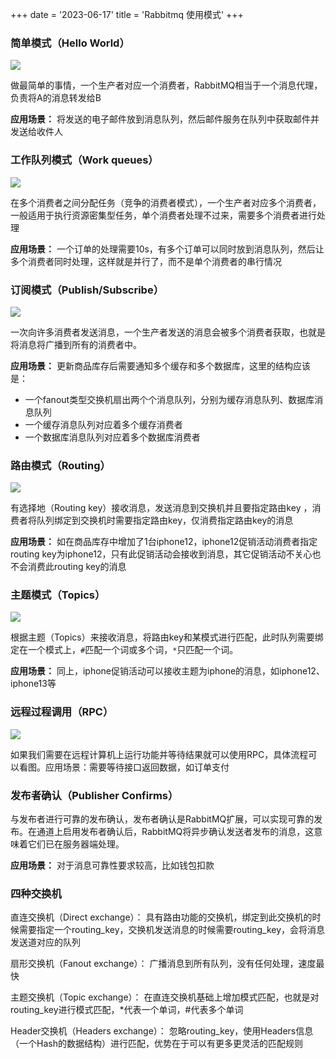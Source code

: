 +++
date = '2023-06-17'
title = 'Rabbitmq 使用模式'
+++

### **简单模式（Hello World）**

![](https://pic1.zhimg.com/80/v2-1df4e06739c7e8a2fd7e78b648be3384_1440w.webp)

做最简单的事情，一个生产者对应一个消费者，RabbitMQ相当于一个消息代理，负责将A的消息转发给B

**应用场景：** 将发送的电子邮件放到消息队列，然后邮件服务在队列中获取邮件并发送给收件人


### **工作队列模式（Work queues）**

![](https://pic2.zhimg.com/80/v2-1b0cf654cc88dd23ae1c2794f83bf5c5_1440w.webp)

在多个消费者之间分配任务（竞争的消费者模式），一个生产者对应多个消费者，一般适用于执行资源密集型任务，单个消费者处理不过来，需要多个消费者进行处理

**应用场景：** 一个订单的处理需要10s，有多个订单可以同时放到消息队列，然后让多个消费者同时处理，这样就是并行了，而不是单个消费者的串行情况

### **订阅模式（Publish/Subscribe）**

![](https://pic2.zhimg.com/80/v2-179a893ad5f473d16c510b955abdbf11_1440w.webp)

一次向许多消费者发送消息，一个生产者发送的消息会被多个消费者获取，也就是将消息将广播到所有的消费者中。

**应用场景：** 更新商品库存后需要通知多个缓存和多个数据库，这里的结构应该是：

- 一个fanout类型交换机扇出两个个消息队列，分别为缓存消息队列、数据库消息队列
- 一个缓存消息队列对应着多个缓存消费者
- 一个数据库消息队列对应着多个数据库消费者

### **路由模式（Routing）**

![](https://pic3.zhimg.com/80/v2-153b1bfa3943d4396e0902578d7e5c86_1440w.webp)

有选择地（Routing key）接收消息，发送消息到交换机并且要指定路由key ，消费者将队列绑定到交换机时需要指定路由key，仅消费指定路由key的消息

**应用场景：** 如在商品库存中增加了1台iphone12，iphone12促销活动消费者指定routing key为iphone12，只有此促销活动会接收到消息，其它促销活动不关心也不会消费此routing key的消息

### **主题模式（Topics）**

![](https://pic2.zhimg.com/80/v2-08fd278e7686b5ec8a026b5180c04b49_1440w.webp)

根据主题（Topics）来接收消息，将路由key和某模式进行匹配，此时队列需要绑定在一个模式上，`#`匹配一个词或多个词，`*`只匹配一个词。

**应用场景：** 同上，iphone促销活动可以接收主题为iphone的消息，如iphone12、iphone13等

### **远程过程调用（RPC）**

![](https://pic2.zhimg.com/80/v2-120a2104568eb8340d323499f4129611_1440w.webp)

如果我们需要在远程计算机上运行功能并等待结果就可以使用RPC，具体流程可以看图。应用场景：需要等待接口返回数据，如订单支付

### **发布者确认（Publisher Confirms）**

与发布者进行可靠的发布确认，发布者确认是RabbitMQ扩展，可以实现可靠的发布。在通道上启用发布者确认后，RabbitMQ将异步确认发送者发布的消息，这意味着它们已在服务器端处理。

**应用场景：** 对于消息可靠性要求较高，比如钱包扣款


### **四种交换机**

直连交换机（Direct exchange）： 具有路由功能的交换机，绑定到此交换机的时候需要指定一个routing_key，交换机发送消息的时候需要routing_key，会将消息发送道对应的队列

扇形交换机（Fanout exchange）： 广播消息到所有队列，没有任何处理，速度最快

主题交换机（Topic exchange）： 在直连交换机基础上增加模式匹配，也就是对routing_key进行模式匹配，\*代表一个单词，#代表多个单词

Header交换机（Headers exchange）： 忽略routing_key，使用Headers信息（一个Hash的数据结构）进行匹配，优势在于可以有更多更灵活的匹配规则